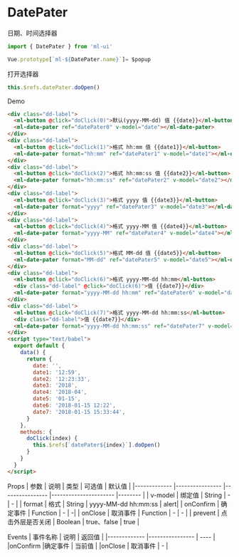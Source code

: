 # DatePater

日期、时间选择器
```js
import { DatePater } from 'ml-ui'

Vue.prototype[`ml-${DatePater.name}`]= $popup
```
打开选择器
```js
this.$refs.datePater.doOpen()
```
Demo
```html
<div class="dd-label">
  <ml-button @click="doClick(0)">默认(yyyy-MM-dd) 值 {{date}}</ml-button>
  <ml-date-pater ref="datePater0" v-model="date"></ml-date-pater>
</div>
<div class="dd-label">
  <ml-button @click="doClick(1)">格式 hh:mm 值 {{date1}}</ml-button>
  <ml-date-pater format="hh:mm" ref="datePater1" v-model="date1"></ml-date-pater>
</div>
<div class="dd-label">
  <ml-button @click="doClick(2)">格式 hh:mm:ss 值 {{date2}}</ml-button>
  <ml-date-pater format="hh:mm:ss" ref="datePater2" v-model="date2"></ml-date-pater>
</div>
<div class="dd-label">
  <ml-button @click="doClick(3)">格式 yyyy 值 {{date3}}</ml-button>
  <ml-date-pater format="yyyy" ref="datePater3" v-model="date3"></ml-date-pater>
</div>
<div class="dd-label">
  <ml-button @click="doClick(4)">格式 yyyy-MM 值 {{date4}}</ml-button>
  <ml-date-pater format="yyyy-MM" ref="datePater4" v-model="date4"></ml-date-pater>
</div>
<div class="dd-label">
  <ml-button @click="doClick(5)">格式 MM-dd 值 {{date5}}</ml-button>
  <ml-date-pater format="MM-dd" ref="datePater5" v-model="date5"></ml-date-pater>
</div>
<div class="dd-label">
  <ml-button @click="doClick(6)">格式 yyyy-MM-dd hh:mm</ml-button>
  <div class="dd-label" @click="doClick(6)">值 {{date7}}</div>
  <ml-date-pater format="yyyy-MM-dd hh:mm" ref="datePater6" v-model="date6"></ml-date-pater>
</div>
<div class="dd-label">
  <ml-button @click="doClick(7)">格式 yyyy-MM-dd hh:mm:ss</ml-button>
  <div class="dd-label">值 {{date7}}</div>
  <ml-date-pater format="yyyy-MM-dd hh:mm:ss" ref="datePater7" v-model="date7"></ml-date-pater>
</div>
<script type="text/babel">
  export default {
    data() {
      return {
        date: '',
        date1: '12:59',
        date2: '12:23:33',
        date3: '2018',
        date4: '2018-04',
        date5: '01-15',
        date6: '2018-01-15 12:22',
        date7: '2018-01-15 15:33:44',
      }
    },
    methods: {
      doClick(index) {
        this.$refs[`datePater${index}`].doOpen()
      }
    }
  }
</script>
```
Props
| 参数          | 说明            | 类型            | 可选值                 | 默认值   |
|-------------  |---------------- |---------------- |---------------------- |-------- |
| v-model         | 绑定值   | String  | - | - |
| format         | 格式   | String  | yyyy-MM-dd hh:mm:ss  |  alert| 
| onConfirm        | 确定事件   | Function  | - |  -| 
| onClose         | 取消事件   | Function  | - | - |
| prevent    | 点击外层是否关闭   | Boolean  | true、false | true |

Events
| 事件名称          | 说明            | 返回值 |
|-------------  |---------------- | ---- |
|onConfirm	  |确定事件	 | 当前值 |
|onClose	  | 取消事件	 | - |
